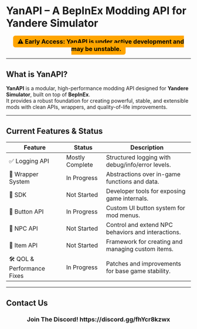 # YanAPI – A BepInEx Modding API for Yandere Simulator

<h3 align="center">
  <span style="background-color: orange; color: black; padding: 6px 12px; border-radius: 6px; font-weight: bold;">
    ⚠️ Early Access: YanAPI is under active development and may be unstable.
  </span>
</h3>

---

## What is YanAPI?

**YanAPI** is a modular, high-performance modding API designed for **Yandere Simulator**, built on top of **BepInEx**.  
It provides a robust foundation for creating powerful, stable, and extensible mods with clean APIs, wrappers, and quality-of-life improvements.

---

## Current Features & Status

| Feature                    | Status        | Description                                         |
|---------------------------|---------------|-----------------------------------------------------|
| ✅ Logging API            | Mostly Complete | Structured logging with debug/info/error levels.    |
| 🧠 Wrapper System         | In Progress    | Abstractions over in-game functions and data.       |
| 🧰 SDK                    | Not Started    | Developer tools for exposing game internals.        |
| 🔘 Button API             | In Progress    | Custom UI button system for mod menus.              |
| 🧍 NPC API                | Not Started    | Control and extend NPC behaviors and interactions.  |
| 🎒 Item API               | Not Started    | Framework for creating and managing custom items.   |
| 🛠️ QOL & Performance Fixes | In Progress    | Patches and improvements for base game stability.   |

---

## Contact Us

<h3 align="center">
  <span padding: 6px 12px; border-radius: 6px; font-weight: bold;">
    Join The Discord!
    https://discord.gg/fhYcr8kzwx
  </span>
</h3>
